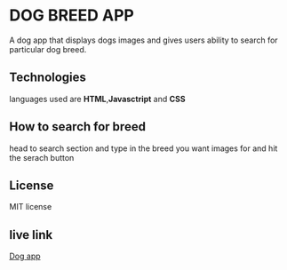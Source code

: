# DOG BREED APP
A dog app that displays dogs images and gives users ability to search for particular dog breed.

## Technologies
languages used are **HTML**,**Javasctript** and **CSS**

## How to search for breed
head to search section and type in the breed you want images for and hit the serach button

## License
MIT license

## live link
[Dog app](https://ruo-mungai.github.io/phase-1-dog-project/)